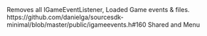 <function name="Reset" parent="IGameEventManager" type="classfunc">
	<description>Removes all <page>IGameEventListener</page>, Loaded Game events & files.</description>
	<source>https://github.com/danielga/sourcesdk-minimal/blob/master/public/igameevents.h#160</source>
	<realm>Shared and Menu</realm>
</function>